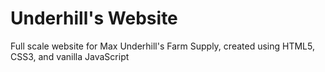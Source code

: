 # Underhill's Website
Full scale website for Max Underhill's Farm Supply, created using HTML5, CSS3, and vanilla JavaScript
